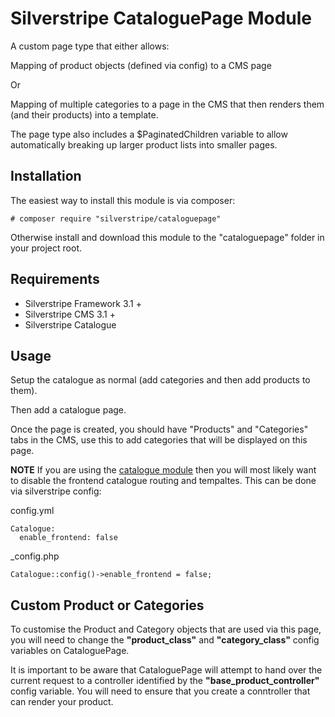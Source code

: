 # Silverstripe CataloguePage Module

A custom page type that either allows:

Mapping of product objects (defined via config) to a CMS page

Or

Mapping of multiple categories to a page in the CMS that then
renders them (and their products) into a template.

The page type also includes a $PaginatedChildren variable to allow
automatically breaking up larger product lists into smaller pages.

## Installation

The easiest way to install this module is via composer:

    # composer require "silverstripe/cataloguepage"
    
Otherwise install and download this module to the "cataloguepage" folder
in your project root.

## Requirements

* Silverstripe Framework 3.1 +
* Silverstripe CMS 3.1 +
* Silverstripe Catalogue

## Usage

Setup the catalogue as normal (add categories and then add products to
them).

Then add a catalogue page.

Once the page is created, you should have "Products" and "Categories"
tabs in the CMS, use this to add categories that will be displayed on
this page.


**NOTE** If you are using the [catalogue module](https://github.com/i-lateral/silverstripe-catalogue)
then you will most likely want to disable the frontend catalogue routing
and tempaltes. This can be done via silverstripe config:

config.yml

    Catalogue:
      enable_frontend: false

_config.php
    
    Catalogue::config()->enable_frontend = false;

## Custom Product or Categories

To customise the Product and Category objects that are used via this
page, you will need to change the **"product_class"** and **"category_class"**
config variables on CataloguePage.

It is important to be aware that CataloguePage will attempt to hand over
the current request to a controller identified by the
**"base_product_controller"** config variable. You will need to ensure
that you create a conntroller that can render your product.


